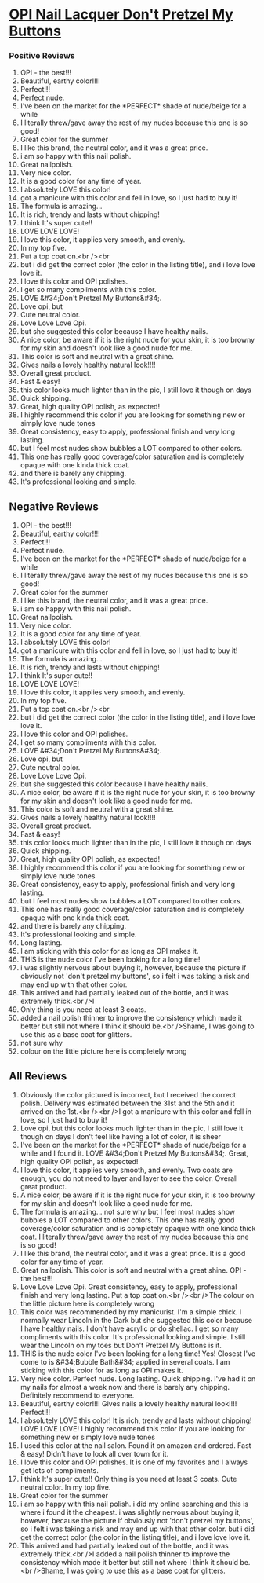 # [OPI Nail Lacquer Don&#x27;t Pretzel My Buttons](https://products.checkmycream.com/products/OPI-Nail-Lacquer-Don&#x27;t-Pretzel-My-Buttons.html)

### Positive Reviews

<ol>
      <li>OPI - the best!!!</li>
      <li>Beautiful, earthy color!!!!</li>
      <li>Perfect!!!</li>
      <li>Perfect nude.</li>
      <li>I&#x27;ve been on the market for the *PERFECT* shade of nude/beige for a while</li>
      <li>I literally threw/gave away the rest of my nudes because this one is so good!</li>
      <li>Great color for the summer</li>
      <li>I like this brand, the neutral color, and it was a great price.</li>
      <li>i am so happy with this nail polish.</li>
      <li>Great nailpolish.  </li>
      <li>Very nice color.</li>
      <li>It is a good color for any time of year.</li>
      <li>I absolutely LOVE this color!</li>
      <li>got a manicure with this color and fell in love, so I just had to buy it!</li>
      <li>The formula is amazing...</li>
      <li>It is rich, trendy and lasts without chipping!</li>
      <li>I think It&#x27;s super cute!!  </li>
      <li>LOVE LOVE LOVE!</li>
      <li>I love this color, it applies very smooth, and evenly.</li>
      <li>In my top five.</li>
      <li>Put a top coat on.&lt;br /&gt;&lt;br</li>
      <li>but i did get the correct color (the color in the listing title), and i love love love it.</li>
      <li>I love this color and OPI polishes.</li>
      <li>I get so many compliments with this color.</li>
      <li>LOVE &amp;#34;Don&#x27;t Pretzel My Buttons&amp;#34;.</li>
      <li>Love opi, but</li>
      <li>Cute neutral color.</li>
      <li>Love Love Love Opi.</li>
      <li>but she suggested this color because I have healthy nails.</li>
      <li>A nice color, be aware if it is the right nude for your skin, it is too browny for my skin and doesn&#x27;t look like a good nude for me.</li>
      <li>This color is soft and neutral with a great shine.  </li>
      <li>Gives nails a lovely healthy natural look!!!!</li>
      <li>Overall great product.</li>
      <li>Fast &amp; easy!</li>
      <li>this color looks much lighter than in the pic, I still love it though on days</li>
      <li>Quick shipping.</li>
      <li>Great, high quality OPI polish, as expected!</li>
      <li>I highly recommend this color if you are looking for something new or simply love nude tones</li>
      <li>Great consistency, easy to apply, professional finish and very long lasting.</li>
      <li>but I feel most nudes show bubbles a LOT compared to other colors.</li>
      <li>This one has really good coverage/color saturation and is completely opaque with one kinda thick coat.</li>
      <li>and there is barely any chipping.</li>
      <li>It&#x27;s professional looking and simple.</li>
</ol>


<h2>Negative Reviews</h2>
<ol>
<li> OPI - the best!!!</li>
<li> Beautiful, earthy color!!!!</li>
<li> Perfect!!!</li>
<li> Perfect nude.</li>
<li> I&#x27;ve been on the market for the *PERFECT* shade of nude/beige for a while</li>
<li> I literally threw/gave away the rest of my nudes because this one is so good!</li>
<li> Great color for the summer</li>
<li> I like this brand, the neutral color, and it was a great price.</li>
<li> i am so happy with this nail polish.</li>
<li> Great nailpolish.  </li>
<li> Very nice color.</li>
<li> It is a good color for any time of year.</li>
<li> I absolutely LOVE this color!</li>
<li> got a manicure with this color and fell in love, so I just had to buy it!</li>
<li> The formula is amazing...</li>
<li> It is rich, trendy and lasts without chipping!</li>
<li> I think It&#x27;s super cute!!  </li>
<li> LOVE LOVE LOVE!</li>
<li> I love this color, it applies very smooth, and evenly.</li>
<li> In my top five.</li>
<li> Put a top coat on.&lt;br /&gt;&lt;br</li>
<li> but i did get the correct color (the color in the listing title), and i love love love it.</li>
<li> I love this color and OPI polishes.</li>
<li> I get so many compliments with this color.</li>
<li> LOVE &amp;#34;Don&#x27;t Pretzel My Buttons&amp;#34;.</li>
<li> Love opi, but</li>
<li> Cute neutral color.</li>
<li> Love Love Love Opi.</li>
<li> but she suggested this color because I have healthy nails.</li>
<li> A nice color, be aware if it is the right nude for your skin, it is too browny for my skin and doesn&#x27;t look like a good nude for me.</li>
<li> This color is soft and neutral with a great shine.  </li>
<li> Gives nails a lovely healthy natural look!!!!</li>
<li> Overall great product.</li>
<li> Fast &amp; easy!</li>
<li> this color looks much lighter than in the pic, I still love it though on days</li>
<li> Quick shipping.</li>
<li> Great, high quality OPI polish, as expected!</li>
<li> I highly recommend this color if you are looking for something new or simply love nude tones</li>
<li> Great consistency, easy to apply, professional finish and very long lasting.</li>
<li> but I feel most nudes show bubbles a LOT compared to other colors.</li>
<li> This one has really good coverage/color saturation and is completely opaque with one kinda thick coat.</li>
<li> and there is barely any chipping.</li>
<li> It&#x27;s professional looking and simple.</li>
<li> Long lasting.</li>
<li> I am sticking with this color for as long as OPI makes it.</li>
<li> THIS is the nude color I&#x27;ve been looking for a long time!</li>
<li> i was slightly nervous about buying it, however, because the picture if obviously not &#x27;don&#x27;t pretzel my buttons&#x27;, so i felt i was taking a risk and may end up with that other color.</li>
<li> This arrived and had partially leaked out of the bottle, and it was extremely thick.&lt;br /&gt;I</li>
<li> Only thing is you need at least 3 coats.</li>
<li> added a nail polish thinner to improve the consistency which made it better but still not where I think it should be.&lt;br /&gt;Shame, I was going to use this as a base coat for glitters.</li>
<li> not sure why</li>
<li> colour on the little picture here is completely wrong</li>
</ol>

<h2>All Reviews</h2>

<ol>
    <li> Obviously the color pictured is incorrect, but I received the correct polish. Delivery was estimated between the 31st and the 5th and it arrived on the 1st.&lt;br /&gt;&lt;br /&gt;I got a manicure with this color and fell in love, so I just had to buy it!</li>
    <li> Love opi, but this color looks much lighter than in the pic, I still love it though on days I don&#x27;t feel like having a lot of color, it is sheer</li>
    <li> I&#x27;ve been on the market for the *PERFECT* shade of nude/beige for a while and I found it. LOVE &amp;#34;Don&#x27;t Pretzel My Buttons&amp;#34;. Great, high quality OPI polish, as expected!</li>
    <li> I love this color, it applies very smooth, and evenly. Two coats are enough, you do not need to layer and layer to see the color. Overall great product.</li>
    <li> A nice color, be aware if it is the right nude for your skin, it is too browny for my skin and doesn&#x27;t look like a good nude for me.</li>
    <li> The formula is amazing... not sure why but I feel most nudes show bubbles a LOT compared to other colors. This one has really good coverage/color saturation and is completely opaque with one kinda thick coat. I literally threw/gave away the rest of my nudes because this one is so good!</li>
    <li> I like this brand, the neutral color, and it was a great price. It is a good color for any time of year.</li>
    <li> Great nailpolish.  This color is soft and neutral with a great shine.  OPI - the best!!!</li>
    <li> Love Love Love Opi. Great consistency, easy to apply, professional finish and very long lasting. Put a top coat on.&lt;br /&gt;&lt;br /&gt;The colour on the little picture here is completely wrong</li>
    <li> This color was recommended by my manicurist. I&#x27;m a simple chick. I normally wear Lincoln in the Dark but she suggested this color because I have healthy nails. I don&#x27;t have acrylic or do shellac.  I get so many compliments with this color. It&#x27;s professional looking and simple. I still wear the Lincoln on my toes but Don&#x27;t Pretzel My Buttons is it.</li>
    <li> THIS is the nude color I&#x27;ve been looking for a long time! Yes!  Closest I&#x27;ve come to is &amp;#34;Bubble Bath&amp;#34; applied in several coats.  I am sticking with this color for as long as OPI makes it.</li>
    <li> Very nice color. Perfect nude. Long lasting. Quick shipping. I&#x27;ve had it on my nails for almost a week now and there is barely any chipping. Definitely recommend to everyone.</li>
    <li> Beautiful, earthy color!!!! Gives nails a lovely healthy natural look!!!! Perfect!!!</li>
    <li> I absolutely LOVE this color! It is rich, trendy and lasts without chipping! LOVE LOVE LOVE! I highly recommend this color if you are looking for something new or simply love nude tones</li>
    <li> I used this color at the nail salon. Found it on amazon and ordered. Fast &amp; easy! Didn&#x27;t have to look all over town for it.</li>
    <li> I love this color and OPI polishes. It is one of my favorites and I always get lots of compliments.</li>
    <li> I think It&#x27;s super cute!!  Only thing is you need at least 3 coats. Cute neutral color. In my top five.</li>
    <li> Great color for the summer</li>
    <li> i am so happy with this nail polish. i did my online searching and this is where i found it the cheapest. i was slightly nervous about buying it, however, because the picture if obviously not &#x27;don&#x27;t pretzel my buttons&#x27;, so i felt i was taking a risk and may end up with that other color. but i did get the correct color (the color in the listing title), and i love love love it.</li>
    <li> This arrived and had partially leaked out of the bottle, and it was extremely thick.&lt;br /&gt;I added a nail polish thinner to improve the consistency which made it better but still not where I think it should be.&lt;br /&gt;Shame, I was going to use this as a base coat for glitters.</li>
</ol>




